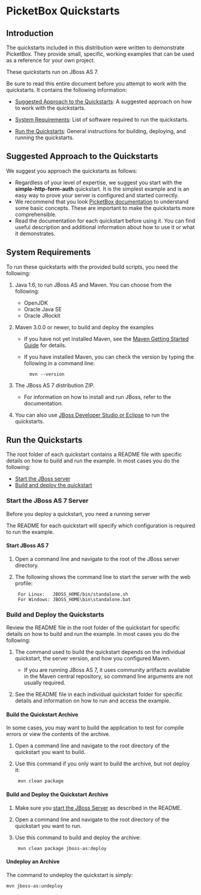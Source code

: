 PicketBox Quickstarts
==============

Introduction
-----------

The quickstarts included in this distribution were written to demonstrate PicketBox. They provide small, specific, working examples that can be used as a reference for your own project.

These quickstarts run on JBoss AS 7.

Be sure to read this entire document before you attempt to work with the quickstarts. It contains the following information:

* [Suggested Approach to the Quickstarts](#suggestedApproach): A suggested approach on how to work with the quickstarts.

* [System Requirements](#systemrequirements): List of software required to run the quickstarts.

* [Run the Quickstarts](#runningquickstarts): General instructions for building, deploying, and running the quickstarts.

<a id="suggestedApproach"></a>
Suggested Approach to the Quickstarts 
--------------------------------------

We suggest you approach the quickstarts as follows:

* Regardless of your level of expertise, we suggest you start with the **simple-http-form-auth** quickstart. It is the simplest example and is an easy way to prove your server is configured and started correctly.
* We recommend that you look [PicketBox documentation](https://docs.jboss.org/author/display/SECURITY/) to understand some basic concepts. These are important to make the quickstarts more comprehensible.
* Read the documentation for each quickstart before using it. You can find useful description and additional information about how to use it or what it demonstrates.

<a id="systemrequirements"></a>
System Requirements 
-------------

To run these quickstarts with the provided build scripts, you need the following:

1. Java 1.6, to run JBoss AS and Maven. You can choose from the following:
    * OpenJDK
    * Oracle Java SE
    * Oracle JRockit

2. Maven 3.0.0 or newer, to build and deploy the examples
    * If you have not yet installed Maven, see the [Maven Getting Started Guide](http://maven.apache.org/guides/getting-started/index.html) for details.
    * If you have installed Maven, you can check the version by typing the following in a command line:

            mvn --version 

3. The JBoss AS 7 distribution ZIP.
    * For information on how to install and run JBoss, refer to the documentation.

4. You can also use [JBoss Developer Studio or Eclipse](#useeclipse) to run the quickstarts.

<a id="runningquickstarts"></a>
Run the Quickstarts 
-------------------

The root folder of each quickstart contains a README file with specific details on how to build and run the example. In most cases you do the following:

* [Start the JBoss server](#startjboss)
* [Build and deploy the quickstart](#buildanddeploy)

<a id="startjboss"></a>
### Start the JBoss AS 7 Server

Before you deploy a quickstart, you need a running server 

The README for each quickstart will specify which configuration is required to run the example.

#### Start JBoss AS 7

1. Open a command line and navigate to the root of the JBoss server directory.
2. The following shows the command line to start the server with the web profile:

        For Linux:   JBOSS_HOME/bin/standalone.sh
        For Windows: JBOSS_HOME\bin\standalone.bat

<a id="buildanddeploy"></a>
### Build and Deploy the Quickstarts 

Review the README file in the root folder of the quickstart for specific details on how to build and run the example. In most cases you do the following:

1. The command used to build the quickstart depends on the individual quickstart, the server version, and how you configured Maven.
    * If you are running JBoss AS 7, it uses community artifacts available in the Maven central repository, so command line arguments are not usually required. 

2. See the README file in each individual quickstart folder for specific details and information on how to run and access the example.

#### Build the Quickstart Archive

In some cases, you may want to build the application to test for compile errors or view the contents of the archive. 

1. Open a command line and navigate to the root directory of the quickstart you want to build.
2. Use this command if you only want to build the archive, but not deploy it:

		mvn clean package

#### Build and Deploy the Quickstart Archive

1. Make sure you [start the JBoss Server](#startjboss) as described in the README.
2. Open a command line and navigate to the root directory of the quickstart you want to run.
3. Use this command to build and deploy the archive:

		mvn clean package jboss-as:deploy

#### Undeploy an Archive

The command to undeploy the quickstart is simply: 

	mvn jboss-as:undeploy